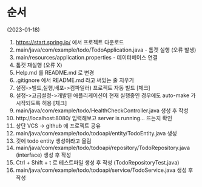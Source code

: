 # 순서
(2023-01-18)
1. https://start.spring.io/ 에서 프로젝트 다운로드
2. main/java/com/example/todo/TodoApplication.java - 톰캣 실행 (오류 발생)
3. main/resources/application.properties - 데이터베이스 연결
4. 톰캣 재실행 (오류 X)
5. Help.md 를 README.md 로 변경
6. .gitignore 에서 README.md 라고 써있는 줄 지우기
7. 설정->빌드,실행,배포->컴파일러) 프로젝트 자동 빌드 [체크]
8. 설정->고급설정->개발된 애플리케이션이 현재 실행중인 경우에도 auto-make 가 시작되도록 허용 [체크]
9. main/java/com/example/todo/HealthCheckController.java 생성 후 작성
10. http://localhost:8080/ 입력해보고 server is running... 뜨는지 확인
11. 상단 VCS -> github 에 프로젝트 공유
12. main/java/com/example/todo/todoapi/entity/TodoEntity.java 생성
13. 깃에 todo entity 생성이라고 올림
14. main/java/com/example/todo/todoapi/repository/TodoRepository.java (interface) 생성 후 작성
15. Ctrl + Shift + t 로 테스트파일 생성 후 작성 (TodoRepositoryTest.java)
16. main/java/com/example/todo/todoapi/service/TodoService.java 생성 후 작성